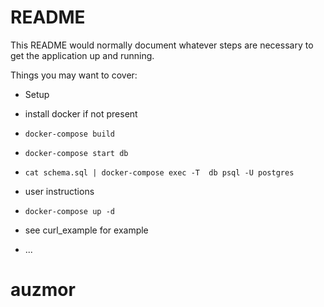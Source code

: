 # README

This README would normally document whatever steps are necessary to get the
application up and running.

Things you may want to cover:

* Setup

* install docker if not present

* `docker-compose build`

* `docker-compose start db`

* `cat schema.sql | docker-compose exec -T  db psql -U postgres`

* user instructions

* `docker-compose up -d`

* see curl_example for example

* ...
# auzmor
